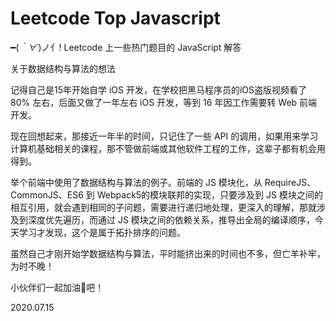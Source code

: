# Leetcode Top Javascript

━(*｀∀´*)ノ亻! Leetcode 上一些热门题目的 JavaScript 解答

关于数据结构与算法的想法

记得自己是15年开始自学 iOS 开发，在学校把黑马程序员的iOS盗版视频看了 80% 左右，后面又做了一年左右 iOS 开发，等到 16 年因工作需要转 Web 前端开发。

现在回想起来，那接近一年半的时间，只记住了一些 API 的调用，如果用来学习计算机基础相关的课程，那不管做前端或其他软件工程的工作，这辈子都有机会用得到。

举个前端中使用了数据结构与算法的例子。前端的 JS 模块化，从 RequireJS、CommonJS、ES6 到 Webpack5的模块联邦的实现，只要涉及到 JS 模块之间的相互引用，就会遇到相同的子问题，需要进行递归地处理，更深入的理解，那就涉及到深度优先遍历，而通过 JS 模块之间的依赖关系，推导出全局的编译顺序，今天学习才发现，这个是属于拓扑排序的问题。

虽然自己才刚开始学数据结构与算法，平时能挤出来的时间也不多，但亡羊补牢，为时不晚！ 

小伙伴们一起加油💪吧！


2020.07.15
